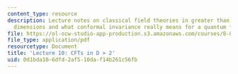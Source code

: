 ```yaml
---
content_type: resource
description: Lecture notes on classical field theories in greater than 2 spacetime
  dimensions and what conformal invariance really means for a quantum field theory.
file: https://ol-ocw-studio-app-production.s3.amazonaws.com/courses/8-821-string-theory-fall-2008/0d1bda106dfd2af510daf14b261c56fb_lecture10.pdf
file_type: application/pdf
resourcetype: Document
title: 'Lecture 10: CFTs in D > 2'
uid: 0d1bda10-6dfd-2af5-10da-f14b261c56fb
---
```

